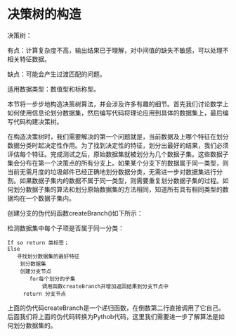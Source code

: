 # 决策树的构造

决策树：

有点：计算复杂度不高，输出结果已于理解，对中间值的缺失不敏感，可以处理不相关特征数据。

缺点：可能会产生过渡匹配的问题。

适用数据类型：数值型和标称型。

本节将一步步地构造决策树算法，并会涉及许多有趣的细节。首先我们讨论数学上如何使用信息论划分数据集，然后编写代码将理论应用到具体的数据集上，最后编写代码构建决策树。

在构造决策树时，我们需要解决的第一个问题就是，当前数据及上哪个特征在划分数据分类时起决定性作用。为了找到决定性的特征，划分出最好的结果，我们必须评估每个特征。完成测试之后，原始数据集就被划分为几个数据子集。这些数据子集会分布在第一个决策点的所有分支上。如果某个分支下的数据属于同一类型，则当前无需月度的垃圾邮件已经正确地划分数据分类，无需进一步对数据集进行分割。如果数据子集内的数据不属于同一类型，则需要重复划分数据子集的过程。如何划分数据子集的算法和划分原始数据集的方法相同，知道所有具有相同类型的数据均在一个数据子集内。

创建分支的伪代码函数createBranch\(\)如下所示：

检测数据集中每个子项是否属于同一分类：

```
If so return 类标签；
Else
   寻找划分数据集的最好特征
    划分数据集
    创建分支节点
       for每个划分的子集
           调用函数createBranch并增加返回结果到分支节点中
     return 分支节点
```

上面的伪代码createBranch是一个递归函数，在倒数第二行直接调用了它自己。后面我们将上面的伪代码转换为Pythob代码，这里我们需要进一步了解算法是如何划分数据集的。

    

